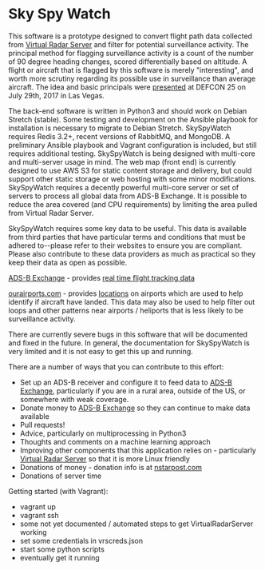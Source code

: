 # Sky Spy Watch

This software is a prototype designed to convert flight path data collected from [Virtual Radar Server](https://github.com/vradarserver/vrs) and filter for potential surveillance activity. The principal method for flagging surveillance activity is a count of the number of 90 degree heading changes, scored differentially based on altitude. A flight or aircraft that is flagged by this software is merely "interesting", and worth more scrutiny regarding its possible use in surveillance than average aircraft. The idea and basic principals were [presented](https://www.nstarpost.com/news/defcon-25-spies-in-the-skies/) at DEFCON 25 on July 29th, 2017 in Las Vegas.

The back-end software is written in Python3 and should work on Debian Stretch (stable). Some testing and development on the Ansible playbook for installation is necessary to migrate to Debian Stretch. SkySpyWatch requires Redis 3.2+, recent versions of RabbitMQ, and MongoDB. A preliminary Ansible playbook and Vagrant configuration is included, but still requires additional testing. SkySpyWatch is being designed with multi-core and multi-server usage in mind. The web map (front end) is currently designed to use AWS S3 for static content storage and delivery, but could support other static storage or web hosting with some minor modifications. SkySpyWatch requires a decently powerful multi-core server or set of servers to process all global data from ADS-B Exchange. It is possible to reduce the area covered (and CPU requirements) by limiting the area pulled from Virtual Radar Server.

SkySpyWatch requires some key data to be useful. This data is available from third parties that have particular terms and conditions that must be adhered to--please refer to their websites to ensure you are compliant. Please also contribute to these data providers as much as practical so they keep their data as open as possible.

[ADS-B Exchange](https://www.adsbexchange.com "ADS-B Exchange") - provides [real time flight tracking data](https://www.adsbexchange.com/data/)

[ourairports.com](http://ourairports.com) - provides [locations](http://ourairports.com/data/) on airports which are used to help identify if aircraft have landed. This data may also be used to help filter out loops and other patterns near airports / heliports that is less likely to be surveillance activity.

There are currently severe bugs in this software that will be documented and fixed in the future. In general, the documentation for SkySpyWatch is very limited and it is not easy to get this up and running.

There are a number of ways that you can contribute to this effort:
- Set up an ADS-B receiver and configure it to feed data to [ADS-B Exchange](https://www.adsbexchange.com), particularly if you are in a rural area, outside of the US, or somewhere with weak coverage.
- Donate money to [ADS-B Exchange](https://www.adsbexchange.com/donate/) so they can continue to make data available
- Pull requests!
- Advice, particularly on multiprocessing in Python3
- Thoughts and comments on a machine learning approach
- Improving other components that this application relies on - particularly [Virtual Radar Server](https://github.com/vradarserver/vrs) so that it is more Linux friendly
- Donations of money - donation info is at [nstarpost.com](https://www.nstarpost.com/support-nsp/)
- Donations of server time


Getting started (with Vagrant):
- vagrant up
- vagrant ssh
- some not yet documented / automated steps to get VirtualRadarServer working
- set some credentials in vrscreds.json
- start some python scripts
- eventually get it running
